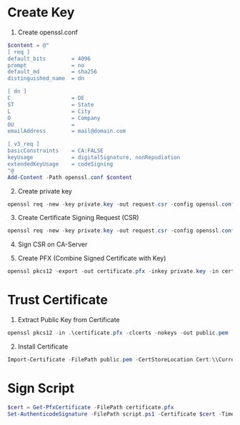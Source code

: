 # Create Key
1. Create openssl.conf
```powershell
$content = @"
[ req ]
default_bits		= 4096
prompt				= no
default_md			= sha256
distinguished_name	= dn

[ dn ]
C					= DE
ST					= State
L					= City
O					= Company
OU					= 
emailAddress		= mail@domain.com

[ v3_req ]
basicConstraints	= CA:FALSE
keyUsage			= digitalSignature, nonRepudiation
extendedKeyUsage	= codeSigning
"@
Add-Content -Path openssl.conf $content
```

2. Create private key
```powershell
openssl req -new -key private.key -out request.csr -config openssl.conf
```

3. Create Certificate Signing Request (CSR)
```powershell
openssl req -new -key private.key -out request.csr -config openssl.conf
```

4. Sign CSR on CA-Server

5. Create PFX (Combine Signed Certificate with Key)
```powershell
openssl pkcs12 -export -out certificate.pfx -inkey private.key -in certnew.cer
```

# Trust Certificate
1. Extract Public Key from Certificate
```powershell
openssl pkcs12 -in .\certificate.pfx -clcerts -nokeys -out public.pem
```

2. Install Certificate
```powershell
Import-Certificate -FilePath public.pem -CertStoreLocation Cert:\\CurrentUser\\TrustedPublisher
```

# Sign Script
```powershell
$cert = Get-PfxCertificate -FilePath certificate.pfx
Set-AuthenticodeSignature -FilePath script.ps1 -Certificate $cert -TimestampServer "http://timestamp.digicert.com"
```